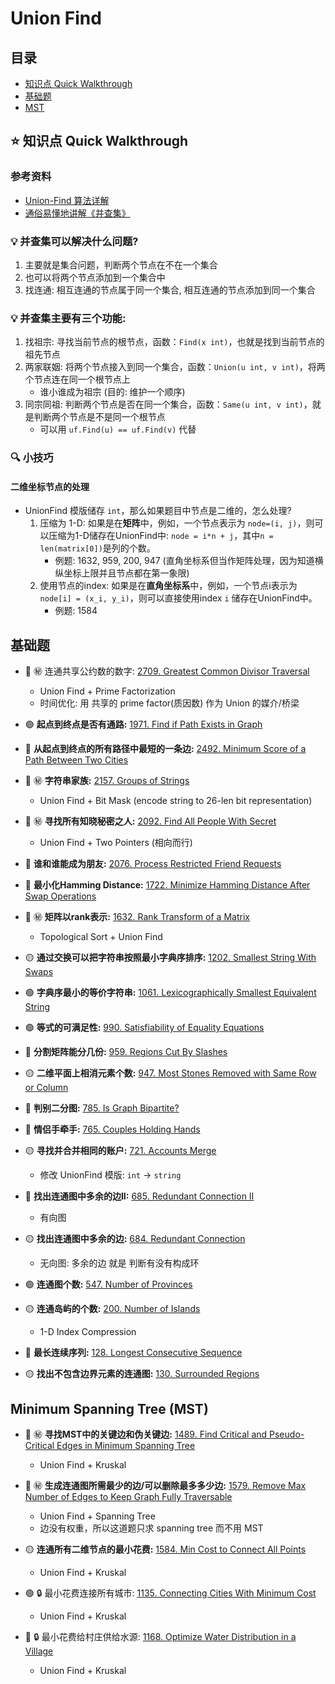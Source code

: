 # Union Find

## 目录
* [知识点 Quick Walkthrough](#star-知识点-quick-walkthrough)
* [基础题](#基础题)
* [MST](#minimum-spanning-tree-mst)

## :star: 知识点 Quick Walkthrough
### 参考资料
* [Union-Find 算法详解](https://github.com/labuladong/fucking-algorithm/blob/master/%E7%AE%97%E6%B3%95%E6%80%9D%E7%BB%B4%E7%B3%BB%E5%88%97/UnionFind%E7%AE%97%E6%B3%95%E8%AF%A6%E8%A7%A3.md)
* [通俗易懂地讲解《并查集》](https://zhuanlan.zhihu.com/p/125604577)

### :bulb: 并查集可以解决什么问题?
1. 主要就是集合问题，判断两个节点在不在一个集合
2. 也可以将两个节点添加到一个集合中
3. 找连通: 相互连通的节点属于同一个集合, 相互连通的节点添加到同一个集合

### :bulb: 并查集主要有三个功能:
1. 找祖宗: 寻找当前节点的根节点，函数：`Find(x int)`，也就是找到当前节点的祖先节点
2. 两家联姻: 将两个节点接入到同一个集合，函数：`Union(u int, v int)`，将两个节点连在同一个根节点上
    * 谁小谁成为祖宗 (目的: 维护一个顺序)
3. 同宗同祖: 判断两个节点是否在同一个集合，函数：`Same(u int, v int)`，就是判断两个节点是不是同一个根节点
    * 可以用 `uf.Find(u) == uf.Find(v)` 代替

### :mag: 小技巧
#### 二维坐标节点的处理
* UnionFind 模版储存 `int`，那么如果题目中节点是二维的，怎么处理?
    1. 压缩为 1-D: 如果是在**矩阵**中，例如，一个节点表示为 `node=(i, j)`，则可以压缩为1-D储存在UnionFind中: `node = i*n + j`，其中`n = len(matrix[0])`是列的个数。
        * 例题: 1632, 959, 200, 947 (直角坐标系但当作矩阵处理，因为知道横纵坐标上限并且节点都在第一象限)
    2. 使用节点的index: 如果是在**直角坐标系**中，例如，一个节点i表示为 `node[i] = (x_i, y_i)`，则可以直接使用index `i` 储存在UnionFind中。
        * 例题: 1584

## 基础题

* :red_circle: :secret: 连通共享公约数的数字: [2709. Greatest Common Divisor Traversal](https://github.com/szhou12/leetcode-go/tree/main/leetcode/2709-Greatest-Common-Divisor-Traversal)
    * Union Find + Prime Factorization
    * 时间优化: 用 共享的 prime factor(质因数) 作为 Union 的媒介/桥梁

* :green_circle: **起点到终点是否有通路:** [1971. Find if Path Exists in Graph](https://github.com/szhou12/leetcode-go/tree/main/leetcode/1971-Find-if-Path-Exists-in-Graph)

* :red_circle: **从起点到终点的所有路径中最短的一条边:** [2492. Minimum Score of a Path Between Two Cities](https://github.com/szhou12/leetcode-go/tree/main/leetcode/2492-Minimum-Score-of-a-Path-Between-Two-Cities)

* :red_circle: :secret: **字符串家族:** [2157. Groups of Strings](https://github.com/szhou12/leetcode-go/tree/main/leetcode/2157-Groups-of-Strings)
	* Union Find + Bit Mask (encode string to 26-len bit representation)

* :red_circle: :secret: **寻找所有知晓秘密之人:** [2092. Find All People With Secret](https://github.com/szhou12/leetcode-go/tree/main/leetcode/2092-Find-All-People-With-Secret)
    * Union Find + Two Pointers (相向而行)

* :red_circle: **谁和谁能成为朋友:** [2076. Process Restricted Friend Requests](https://github.com/szhou12/leetcode-go/tree/main/leetcode/2076-Process-Restricted-Friend-Requests)

* :red_circle: **最小化Hamming Distance:** [1722. Minimize Hamming Distance After Swap Operations](https://github.com/szhou12/leetcode-go/tree/main/leetcode/1722-Minimize-Hamming-Distance-After-Swap-Operations)

* :red_circle: :secret: **矩阵以rank表示:** [1632. Rank Transform of a Matrix](https://github.com/szhou12/leetcode-go/tree/main/leetcode/1632-Rank-Transform-of-a-Matrix)
    * Topological Sort + Union Find

* :yellow_circle: **通过交换可以把字符串按照最小字典序排序:** [1202. Smallest String With Swaps]()

* :green_circle: **字典序最小的等价字符串:** [1061. Lexicographically Smallest Equivalent String]()

* :green_circle: **等式的可满足性:** [990. Satisfiability of Equality Equations]()

* :red_circle: **分割矩阵能分几份:** [959. Regions Cut By Slashes]()

* :yellow_circle: **二维平面上相消元素个数:** [947. Most Stones Removed with Same Row or Column]()

* :red_circle: **判别二分图:** [785. Is Graph Bipartite?]()

* :red_circle: **情侣手牵手:** [765. Couples Holding Hands]()

* :yellow_circle: **寻找并合并相同的账户:** [721. Accounts Merge]()
    * 修改 UnionFind 模版: `int` -> `string`

* :red_circle: **找出连通图中多余的边II:** [685. Redundant Connection II]()
    * 有向图

* :yellow_circle: **找出连通图中多余的边:** [684. Redundant Connection]()
    * 无向图: 多余的边 就是 判断有没有构成环

* :green_circle: **连通图个数:** [547. Number of Provinces]()

* :yellow_circle: **连通岛屿的个数:** [200. Number of Islands]()
    * 1-D Index Compression

* :red_circle: **最长连续序列:** [128. Longest Consecutive Sequence]()

* :yellow_circle: **找出不包含边界元素的连通图:** [130. Surrounded Regions]()

## Minimum Spanning Tree (MST)
* :red_circle: :secret: **寻找MST中的关键边和伪关键边:** [1489. Find Critical and Pseudo-Critical Edges in Minimum Spanning Tree]()
    * Union Find + Kruskal

* :red_circle: :secret: **生成连通图所需最少的边/可以删除最多多少边:** [1579. Remove Max Number of Edges to Keep Graph Fully Traversable]()
    * Union Find + Spanning Tree
    * 边没有权重，所以这道题只求 spanning tree 而不用 MST

* :yellow_circle: **连通所有二维节点的最小花费:** [1584. Min Cost to Connect All Points]()
    * Union Find + Kruskal

* :green_circle: :lock: 最小花费连接所有城市: [1135. Connecting Cities With Minimum Cost]()
    * Union Find + Kruskal

* :red_circle: :lock: 最小花费给村庄供给水源: [1168. Optimize Water Distribution in a Village]()
    * Union Find + Kruskal
